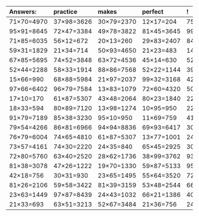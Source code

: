 | Answers: | practice | makes | perfect | ! |
| :--- | :--- | :--- | :--- | :--- |
| 71×70=4970 | 37×98=3626 | 30×79=2370 | 12×17=204 | 75×43=3225 | 
| 95×91=8645 | 72×47=3384 | 49×78=3822 | 81×45=3645 | 99×81=8019 | 
| 71×85=6035 | 56×12=672 | 20×13=260 | 29×83=2407 | 84×94=7896 | 
| 59×31=1829 | 21×34=714 | 50×93=4650 | 21×23=483 | 14×40=560 | 
| 67×85=5695 | 74×52=3848 | 63×72=4536 | 45×14=630 | 52×20=1040 | 
| 52×44=2288 | 58×33=1914 | 88×86=7568 | 52×22=1144 | 39×89=3471 | 
| 15×66=990 | 68×88=5984 | 21×97=2037 | 99×32=3168 | 42×63=2646 | 
| 97×66=6402 | 96×79=7584 | 13×83=1079 | 72×60=4320 | 50×71=3550 | 
| 17×10=170 | 61×87=5307 | 43×48=2064 | 80×23=1840 | 22×57=1254 | 
| 18×33=594 | 80×89=7120 | 13×98=1274 | 10×95=950 | 22×14=308 | 
| 91×79=7189 | 85×38=3230 | 95×10=950 | 11×69=759 | 41×19=779 | 
| 79×54=4266 | 86×81=6966 | 94×94=8836 | 69×93=6417 | 30×89=2670 | 
| 76×79=6004 | 74×65=4810 | 61×87=5307 | 13×77=1001 | 24×21=504 | 
| 73×57=4161 | 74×30=2220 | 24×35=840 | 65×45=2925 | 30×96=2880 | 
| 72×80=5760 | 63×40=2520 | 28×62=1736 | 38×99=3762 | 93×18=1674 | 
| 81×38=3078 | 47×26=1222 | 19×70=1330 | 59×87=5133 | 95×90=8550 | 
| 42×18=756 | 30×31=930 | 23×65=1495 | 55×64=3520 | 72×86=6192 | 
| 81×26=2106 | 59×58=3422 | 81×39=3159 | 53×48=2544 | 66×56=3696 | 
| 23×63=1449 | 97×87=8439 | 24×43=1032 | 66×21=1386 | 40×90=3600 | 
| 21×33=693 | 63×51=3213 | 52×67=3484 | 21×36=756 | 24×14=336 | 
